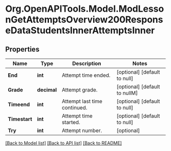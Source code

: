 # Org.OpenAPITools.Model.ModLessonGetAttemptsOverview200ResponseDataStudentsInnerAttemptsInner

## Properties

Name | Type | Description | Notes
------------ | ------------- | ------------- | -------------
**End** | **int** | Attempt time ended. | [optional] [default to null]
**Grade** | **decimal** | Attempt grade. | [optional] [default to nullM]
**Timeend** | **int** | Attempt last time continued. | [optional] [default to null]
**Timestart** | **int** | Attempt time started. | [optional] [default to null]
**Try** | **int** | Attempt number. | [optional] 

[[Back to Model list]](../README.md#documentation-for-models) [[Back to API list]](../README.md#documentation-for-api-endpoints) [[Back to README]](../README.md)

